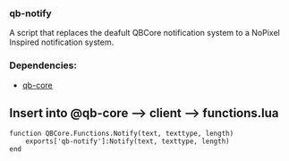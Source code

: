### qb-notify
A script that replaces the deafult QBCore notification system to a NoPixel Inspired notification system.

### Dependencies:
* [qb-core](https://github.com/qbcore-framework/qb-core)

## Insert into @qb-core --> client --> functions.lua
```
function QBCore.Functions.Notify(text, texttype, length)
    exports['qb-notify']:Notify(text, texttype, length)
end
```
